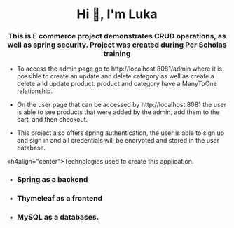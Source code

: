 <h1 align="center">Hi 👋, I'm Luka</h1>
<h3 align="center">This is E commerce project demonstrates CRUD operations,
as well as spring security. Project was created during Per Scholas training</h3>

* To access the admin page go to http://localhost:8081/admin where it is possible to create an update and delete category as well as create a delete and update product. product and category have a ManyToOne relationship.

* On the user page that can be accessed by http://localhost:8081 the user is able to see products that were added by the admin, add them to the cart, and then checkout.

* This project also offers spring authentication, the user is able to sign up and sign in and all credentials will be encrypted and stored in the user database.


<h4align="center">Technologies used to create this application.</h4>

* <h3>Spring as a backend</h3>
* <h3>Thymeleaf as a frontend</h3>
* <h3>MySQL as a databases.</h3>
